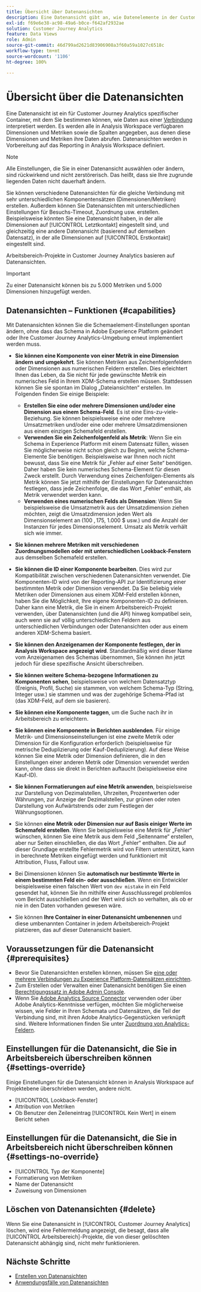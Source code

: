 ```yaml
---
title: Übersicht über Datenansichten
description: Eine Datenansicht gibt an, wie Datenelemente in der Customer Journey Analytics-Verbindung zu interpretieren sind, beispielsweise Metriken, Dimensionen, Sitzungen usw.
exl-id: f69e6e38-ac98-49a6-b0ce-f642af2932ae
solution: Customer Journey Analytics
feature: Data Views
role: Admin
source-git-commit: 46d799ad2621d83906908a3f60a59a1027c6518c
workflow-type: tm+mt
source-wordcount: '1106'
ht-degree: 100%

---
```


# Übersicht über die Datenansichten

Eine Datenansicht ist ein für Customer Journey Analytics spezifischer Container, mit dem Sie bestimmen können, wie Daten aus einer [Verbindung](/help/connections/create-connection.md) interpretiert werden. Es werden alle in Analysis Workspace verfügbaren Dimensionen und Metriken sowie die Spalten angegeben, aus denen diese Dimensionen und Metriken ihre Daten abrufen. Datenansichten werden in Vorbereitung auf das Reporting in Analysis Workspace definiert.

>[!NOTE]
>
>Alle Einstellungen, die Sie in einer Datenansicht auswählen oder ändern, sind rückwirkend und nicht zerstörerisch. Das heißt, dass sie Ihre zugrunde liegenden Daten nicht dauerhaft ändern.

Sie können verschiedene Datenansichten für die gleiche Verbindung mit sehr unterschiedlichen Komponentensätzen (Dimensionen/Metriken) erstellen. Außerdem können Sie Datenansichten mit unterschiedlichen Einstellungen für Besuchs-Timeout, Zuordnung usw. erstellen. Beispielsweise könnten Sie eine Datenansicht haben, in der alle Dimensionen auf [!UICONTROL Letztkontakt] eingestellt sind, und gleichzeitig eine andere Datenansicht (basierend auf demselben Datensatz), in der alle Dimensionen auf [!UICONTROL Erstkontakt] eingestellt sind.

Arbeitsbereich-Projekte in Customer Journey Analytics basieren auf Datenansichten.

>[!IMPORTANT]
>
>Zu einer Datenansicht können bis zu 5.000 Metriken und 5.000 Dimensionen hinzugefügt werden.

## Datenansichten – Funktionen {#capabilities}

Mit Datenansichten können Sie die Schemaelement-Einstellungen spontan ändern, ohne dass das Schema in Adobe Experience Platform geändert oder Ihre Customer Journey Analytics-Umgebung erneut implementiert werden muss.

* **Sie können eine Komponente von einer Metrik in eine Dimension ändern und umgekehrt**. Sie können Metriken aus Zeichenfolgenfeldern oder Dimensionen aus numerischen Feldern erstellen. Dies erleichtert Ihnen das Leben, da Sie nicht für jede gewünschte Metrik ein numerisches Feld in Ihrem XDM-Schema erstellen müssen. Stattdessen können Sie sie spontan im Dialog „Dateiansichten“ erstellen. Im Folgenden finden Sie einige Beispiele:
   * **Erstellen Sie eine oder mehrere Dimensionen und/oder eine Dimension aus einem Schema-Feld**. Es ist eine Eins-zu-viele-Beziehung. Sie können beispielsweise eine oder mehrere Umsatzmetriken und/oder eine oder mehrere Umsatzdimensionen aus einem einzigen Schemafeld erstellen.
   * **Verwenden Sie ein Zeichenfolgenfeld als Metrik**: Wenn Sie ein Schema in Experience Platform mit einem Datensatz füllen, wissen Sie möglicherweise nicht schon gleich zu Beginn, welche Schema-Elemente Sie benötigen. Beispielsweise war Ihnen noch nicht bewusst, dass Sie eine Metrik für „Fehler auf einer Seite“ benötigen. Daher haben Sie kein numerisches Schema-Element für diesen Zweck erstellt. Durch Verwendung eines Zeichenfolgen-Elements als Metrik können Sie jetzt mithilfe der Einstellungen für Datenansichten festlegen, dass jede Zeichenfolge, die das Wort „Fehler“ enthält, als Metrik verwendet werden kann.
   * **Verwenden eines numerischen Felds als Dimension**: Wenn Sie beispielsweise die Umsatzmetrik aus der Umsatzdimension ziehen möchten, zeigt die Umsatzdimension jeden Wert als Dimensionselement an (100 $, 175 $, 1.000 $ usw.) und die Anzahl der Instanzen für jedes Dimensionselement. Umsatz als Metrik verhält sich wie immer.

* **Sie können mehrere Metriken mit verschiedenen Zuordnungsmodellen oder mit unterschiedlichen Lookback-Fenstern** aus demselben Schemafeld erstellen.

* **Sie können die ID einer Komponente bearbeiten**. Dies wird zur Kompatibilität zwischen verschiedenen Datenansichten verwendet. Die Komponenten-ID wird von der Reporting-API zur Identifizierung einer bestimmten Metrik oder Dimension verwendet. Da Sie beliebig viele Metriken oder Dimensionen aus einem XDM-Feld erstellen können, haben Sie die Möglichkeit, Ihre eigene Komponenten-ID zu definieren. Daher kann eine Metrik, die Sie in einem Arbeitsbereich-Projekt verwenden, über Datenansichten (und die API) hinweg kompatibel sein, auch wenn sie auf völlig unterschiedlichen Feldern aus unterschiedlichen Verbindungen oder Datenansichten oder aus einem anderen XDM-Schema basiert.

* **Sie können den Anzeigenamen der Komponente festlegen, der in Analysis Workspace angezeigt wird**. Standardmäßig wird dieser Name vom Anzeigenamen des Schemas übernommen, Sie können ihn jetzt jedoch für diese spezifische Ansicht überschreiben.

* **Sie können weitere Schema-bezogene Informationen zu Komponenten sehen**, beispielsweise von welchem Datensatztyp (Ereignis, Profil, Suche) sie stammen, von welchem Schema-Typ (String, Integer usw.) sie stammen und was der zugehörige Schema-Pfad ist (das XDM-Feld, auf dem sie basieren).

* **Sie können eine Komponente taggen**, um die Suche nach ihr in Arbeitsbereich zu erleichtern.

* **Sie können eine Komponente in Berichten ausblenden**. Für einige Metrik- und Dimensionseinstellungen ist eine zweite Metrik oder Dimension für die Konfiguration erforderlich (beispielsweise für metrische Deduplizierung oder Kauf-Deduplizierung). Auf diese Weise können Sie eine Metrik oder Dimension definieren, die in den Einstellungen einer anderen Metrik oder Dimension verwendet werden kann, ohne dass sie direkt in Berichten auftaucht (beispielsweise eine Kauf-ID).

* **Sie können Formatierungen auf eine Metrik anwenden**, beispielsweise zur Darstellung von Dezimalstellen, Uhrzeiten, Prozentwerten oder Währungen, zur Anzeige der Dezimalstellen, zur grünen oder roten Darstellung von Aufwärtstrends oder zum Festlegen der Währungsoptionen.

* Sie können **eine Metrik oder Dimension nur auf Basis einiger Werte im Schemafeld erstellen**. Wenn Sie beispielsweise eine Metrik für „Fehler“ wünschen, können Sie eine Metrik aus dem Feld „Seitenname“ erstellen, aber nur Seiten einschließen, die das Wort „Fehler“ enthalten. Die auf dieser Grundlage erstellte Fehlermetrik wird von Filtern unterstützt, kann in berechnete Metriken eingefügt werden und funktioniert mit Attribution, Fluss, Fallout usw.

* Bei Dimensionen können Sie **automatisch nur bestimmte Werte in einem bestimmten Feld ein- oder ausschließen**. Wenn ein Entwickler beispielsweise einen falschen Wert von `dev mistake` in ein Feld gesendet hat, können Sie ihn mithilfe einer Ausschlussregel problemlos vom Bericht ausschließen und der Wert wird sich so verhalten, als ob er nie in den Daten vorhanden gewesen wäre.

* Sie können **Ihre Container in einer Datenansicht umbenennen** und diese umbenannten Container in jedem Arbeitsbereich-Projekt platzieren, das auf dieser Datenansicht basiert.

## Voraussetzungen für die Datenansicht {#prerequisites}

* Bevor Sie Datenansichten erstellen können, müssen Sie [eine oder mehrere Verbindungen zu Experience Platform-Datensätzen einrichten](/help/connections/create-connection.md).
* Zum Erstellen oder Verwalten einer Datenansicht benötigen Sie einen [Berechtigungssatz in Adobe Admin Console](https://experienceleague.adobe.com/docs/analytics-platform/using/cja-overview/cja-overview.html?lang=de#admin-access-permissions).
* Wenn Sie [Adobe Analytics Source Connector](/help/data-ingestion/analytics.md) verwenden oder über Adobe Analytics-Kenntnisse verfügen, möchten Sie möglicherweise wissen, wie Felder in Ihren Schemata und Datensätzen, die Teil der Verbindung sind, mit ihren Adobe Analytics-Gegenstücken verknüpft sind. Weitere Informationen finden Sie unter [Zuordnung von Analytics-Feldern](https://experienceleague.adobe.com/docs/experience-platform/sources/connectors/adobe-applications/mapping/analytics.html?lang=de).

## Einstellungen für die Datenansicht, die Sie in Arbeitsbereich überschreiben können {#settings-override}

Einige Einstellungen für die Datenansicht können in Analysis Workspace auf Projektebene überschrieben werden, andere nicht.

* [!UICONTROL Lookback-Fenster]
* Attribution von Metriken
* Ob Benutzer den Zeileneintrag [!UICONTROL Kein Wert] in einem Bericht sehen

## Einstellungen für die Datenansicht, die Sie in Arbeitsbereich nicht überschreiben können {#settings-no-override}

* [!UICONTROL Typ der Komponente]
* Formatierung von Metriken
* Name der Datenansicht
* Zuweisung von Dimensionen

## Löschen von Datenansichten {#delete}

Wenn Sie eine Datenansicht in [!UICONTROL Customer Journey Analytics] löschen, wird eine Fehlermeldung angezeigt, die besagt, dass alle [!UICONTROL Arbeitsbereich]-Projekte, die von dieser gelöschten Datenansicht abhängig sind, nicht mehr funktionieren.

## Nächste Schritte

* [Erstellen von Datenansichten](/help/data-views/create-dataview.md)
* [Anwendungsfälle von Datenansichten](/help/use-cases/data-views/data-views-usecases.md)
